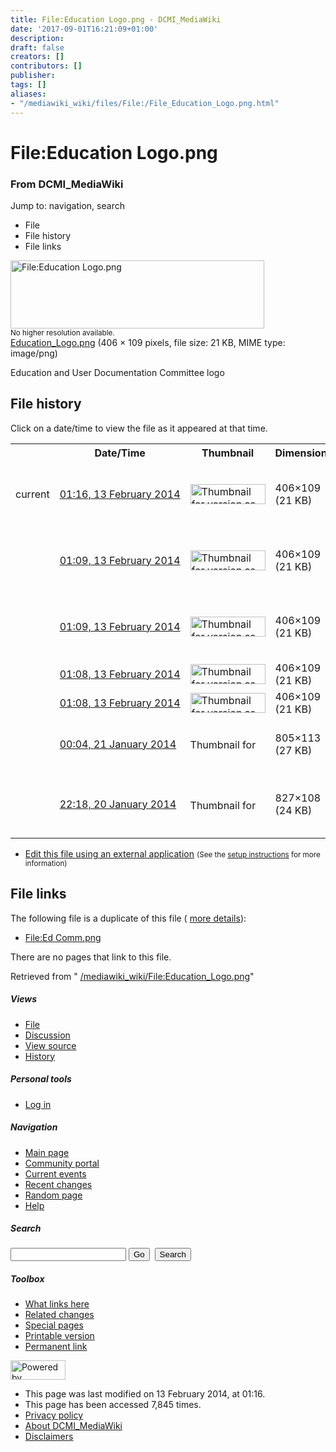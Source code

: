 ```yaml
---
title: File:Education Logo.png - DCMI_MediaWiki
date: '2017-09-01T16:21:09+01:00'
description: 
draft: false
creators: []
contributors: []
publisher: 
tags: []
aliases:
- "/mediawiki_wiki/files/File:/File_Education_Logo.png.html"
---
```


<a id="top"></a>
# File:Education Logo.png

### From DCMI\_MediaWiki

Jump to: navigation, search
<!-- start content -->
- File
- File history
- File links

 [<img alt="File:Education Logo.png" src="/images/d/dd/Education_Logo.png" width="406" height="109">](/mediawiki_wiki/files/Education_Logo.png)  
<small>No higher resolution available.</small>  
 [Education\_Logo.png](/images/d/dd/Education_Logo.png)‎ (406 × 109 pixels, file size: 21 KB, MIME type: image/png)

Education and User Documentation Committee logo

<!-- 
NewPP limit report
Preprocessor node count: 1/1000000
Post-expand include size: 0/2097152 bytes
Template argument size: 0/2097152 bytes
Expensive parser function count: 0/100
-->
## File history

Click on a date/time to view the file as it appeared at that time.

<table class="wikitable filehistory">
  <tr>
    <td></td>
    <th>Date/Time</th>
    <th>Thumbnail</th>
    <th>Dimensions</th>
    <th>User</th>
    <th>Comment</th>
  </tr>
  <tr>
    <td>current</td>
    <td class="filehistory-selected" style="white-space: nowrap;"><a href="/mediawiki_wiki/files/Education_Logo.png">01:16, 13 February 2014</a></td>
    <td><a href="/images/d/dd/Education_Logo.png"><img alt="Thumbnail for version as of 01:16, 13 February 2014" src="/images/d/dd/Education_Logo.png" width="120" height="32"></a></td>
    <td>406×109 <span style="white-space: nowrap;">(21 KB)</span>
    </td>
    <td>
      <a href="/index.php?title=User:StuartSutton&amp;action=edit&amp;redlink=1" class="new mw-userlink" title="User:StuartSutton (page does not exist)">StuartSutton</a> <span style="white-space: nowrap;"> <span class="mw-usertoollinks">(<a href="/index.php?title=User_talk:StuartSutton&amp;action=edit&amp;redlink=1" class="new" title="User talk:StuartSutton (page does not exist)">Talk</a> | <a href="/index.php/Special:Contributions/StuartSutton" title="Special:Contributions/StuartSutton">contribs</a>)</span></span>
    </td>
    <td> <span class="comment">(Reverted to version as of 01:08, 13 February 2014)</span>
    </td>
  </tr>
  <tr>
    <td></td>
    <td style="white-space: nowrap;"><a href="/images/archive/d/dd/20140213011617%21Education_Logo.png">01:09, 13 February 2014</a></td>
    <td><a href="/images/archive/d/dd/20140213011617%21Education_Logo.png"><img alt="Thumbnail for version as of 01:09, 13 February 2014" src="/images/archive/d/dd/20140213011617%21Education_Logo.png" width="120" height="32"></a></td>
    <td>406×109 <span style="white-space: nowrap;">(21 KB)</span>
    </td>
    <td>
      <a href="/index.php?title=User:StuartSutton&amp;action=edit&amp;redlink=1" class="new mw-userlink" title="User:StuartSutton (page does not exist)">StuartSutton</a> <span style="white-space: nowrap;"> <span class="mw-usertoollinks">(<a href="/index.php?title=User_talk:StuartSutton&amp;action=edit&amp;redlink=1" class="new" title="User talk:StuartSutton (page does not exist)">Talk</a> | <a href="/index.php/Special:Contributions/StuartSutton" title="Special:Contributions/StuartSutton">contribs</a>)</span></span>
    </td>
    <td> <span class="comment">(Reverted to version as of 01:08, 13 February 2014)</span>
    </td>
  </tr>
  <tr>
    <td></td>
    <td style="white-space: nowrap;"><a href="/images/archive/d/dd/20140213010955%21Education_Logo.png">01:09, 13 February 2014</a></td>
    <td><a href="/images/archive/d/dd/20140213010955%21Education_Logo.png"><img alt="Thumbnail for version as of 01:09, 13 February 2014" src="/images/archive/d/dd/20140213010955%21Education_Logo.png" width="120" height="32"></a></td>
    <td>406×109 <span style="white-space: nowrap;">(21 KB)</span>
    </td>
    <td>
      <a href="/index.php?title=User:StuartSutton&amp;action=edit&amp;redlink=1" class="new mw-userlink" title="User:StuartSutton (page does not exist)">StuartSutton</a> <span style="white-space: nowrap;"> <span class="mw-usertoollinks">(<a href="/index.php?title=User_talk:StuartSutton&amp;action=edit&amp;redlink=1" class="new" title="User talk:StuartSutton (page does not exist)">Talk</a> | <a href="/index.php/Special:Contributions/StuartSutton" title="Special:Contributions/StuartSutton">contribs</a>)</span></span>
    </td>
    <td> <span class="comment">(Reverted to version as of 01:08, 13 February 2014)</span>
    </td>
  </tr>
  <tr>
    <td></td>
    <td style="white-space: nowrap;"><a href="/images/archive/d/dd/20140213010918%21Education_Logo.png">01:08, 13 February 2014</a></td>
    <td><a href="/images/archive/d/dd/20140213010918%21Education_Logo.png"><img alt="Thumbnail for version as of 01:08, 13 February 2014" src="/images/archive/d/dd/20140213010918%21Education_Logo.png" width="120" height="32"></a></td>
    <td>406×109 <span style="white-space: nowrap;">(21 KB)</span>
    </td>
    <td>
      <a href="/index.php?title=User:StuartSutton&amp;action=edit&amp;redlink=1" class="new mw-userlink" title="User:StuartSutton (page does not exist)">StuartSutton</a> <span style="white-space: nowrap;"> <span class="mw-usertoollinks">(<a href="/index.php?title=User_talk:StuartSutton&amp;action=edit&amp;redlink=1" class="new" title="User talk:StuartSutton (page does not exist)">Talk</a> | <a href="/index.php/Special:Contributions/StuartSutton" title="Special:Contributions/StuartSutton">contribs</a>)</span></span>
    </td>
    <td> <span class="comment">(Education &amp; Outreach logo)</span>
    </td>
  </tr>
  <tr>
    <td></td>
    <td style="white-space: nowrap;"><a href="/images/archive/d/dd/20140213010859%21Education_Logo.png">01:08, 13 February 2014</a></td>
    <td><a href="/images/archive/d/dd/20140213010859%21Education_Logo.png"><img alt="Thumbnail for version as of 01:08, 13 February 2014" src="/images/archive/d/dd/20140213010859%21Education_Logo.png" width="120" height="32"></a></td>
    <td>406×109 <span style="white-space: nowrap;">(21 KB)</span>
    </td>
    <td>
      <a href="/index.php?title=User:StuartSutton&amp;action=edit&amp;redlink=1" class="new mw-userlink" title="User:StuartSutton (page does not exist)">StuartSutton</a> <span style="white-space: nowrap;"> <span class="mw-usertoollinks">(<a href="/index.php?title=User_talk:StuartSutton&amp;action=edit&amp;redlink=1" class="new" title="User talk:StuartSutton (page does not exist)">Talk</a> | <a href="/index.php/Special:Contributions/StuartSutton" title="Special:Contributions/StuartSutton">contribs</a>)</span></span>
    </td>
    <td> <span class="comment">(Education &amp; Outreach logo)</span>
    </td>
  </tr>
  <tr>
    <td></td>
    <td style="white-space: nowrap;"><a href="/images/archive/d/dd/20140213010822%21Education_Logo.png">00:04, 21 January 2014</a></td>
    <td><a href="/images/archive/d/dd/20140213010822%21Education_Logo.png"><img alt="Thumbnail for version as of 00:04, 21 January 2014" src="/images/archive/d/dd/20140213010822%21Education_Logo.png" width="120" height="17"></a></td>
    <td>805×113 <span style="white-space: nowrap;">(27 KB)</span>
    </td>
    <td>
      <a href="/index.php?title=User:StuartSutton&amp;action=edit&amp;redlink=1" class="new mw-userlink" title="User:StuartSutton (page does not exist)">StuartSutton</a> <span style="white-space: nowrap;"> <span class="mw-usertoollinks">(<a href="/index.php?title=User_talk:StuartSutton&amp;action=edit&amp;redlink=1" class="new" title="User talk:StuartSutton (page does not exist)">Talk</a> | <a href="/index.php/Special:Contributions/StuartSutton" title="Special:Contributions/StuartSutton">contribs</a>)</span></span>
    </td>
    <td> <span class="comment">(Education &amp; User Documentation Committee)</span>
    </td>
  </tr>
  <tr>
    <td></td>
    <td style="white-space: nowrap;"><a href="/images/archive/d/dd/20140121000443%21Education_Logo.png">22:18, 20 January 2014</a></td>
    <td><a href="/images/archive/d/dd/20140121000443%21Education_Logo.png"><img alt="Thumbnail for version as of 22:18, 20 January 2014" src="/images/archive/d/dd/20140121000443%21Education_Logo.png" width="120" height="16"></a></td>
    <td>827×108 <span style="white-space: nowrap;">(24 KB)</span>
    </td>
    <td>
      <a href="/index.php?title=User:StuartSutton&amp;action=edit&amp;redlink=1" class="new mw-userlink" title="User:StuartSutton (page does not exist)">StuartSutton</a> <span style="white-space: nowrap;"> <span class="mw-usertoollinks">(<a href="/index.php?title=User_talk:StuartSutton&amp;action=edit&amp;redlink=1" class="new" title="User talk:StuartSutton (page does not exist)">Talk</a> | <a href="/index.php/Special:Contributions/StuartSutton" title="Special:Contributions/StuartSutton">contribs</a>)</span></span>
    </td>
    <td> <span class="comment">(Education and User Documentation Committee logo)</span>
    </td>
  </tr>
</table>

  

- [Edit this file using an external application](/index.php?title=File:Education_Logo.png&action=edit&externaledit=true&mode=file "File:Education Logo.png") <small>(See the <a href="http://www.mediawiki.org/wiki/Manual:External_editors" class="external text" rel="nofollow">setup instructions</a> for more information)</small>

## File links

The following file is a duplicate of this file ( [more details](/index.php/Special:FileDuplicateSearch/Education_Logo.png "Special:FileDuplicateSearch/Education Logo.png")):

- [File:Ed Comm.png](/mediawiki_wiki/files/File:/File:Ed_Comm.png.html "File:Ed Comm.png") 

There are no pages that link to this file.

Retrieved from " [/mediawiki_wiki/File:Education\_Logo.png](/mediawiki_wiki/files/File:/File:Education_Logo.png.html)"

<!-- end content -->

##### Views

- [File](/mediawiki_wiki/files/File:/File:Education_Logo.png.html "View the file page [c]")
- [Discussion](/index.php?title=File_talk:Education_Logo.png&action=edit&redlink=1 "Discussion about the content page [t]")
- [View source](/index.php?title=File:Education_Logo.png&action=edit "This page is protected.
You can view its source [e]")
- [History](/index.php?title=File:Education_Logo.png&action=history "Past revisions of this page [h]")

##### Personal tools

- [Log in](/index.php?title=Special:UserLogin&returnto=File:Education_Logo.png "You are encouraged to log in; however, it is not mandatory [o]")

<script type="text/javascript"> if (window.isMSIE55) fixalpha(); </script>

##### Navigation

- [Main page](/index.php/Main_Page "Visit the main page [z]")
- [Community portal](/index.php/DCMI_MediaWiki:Community_portal "About the project, what you can do, where to find things")
- [Current events](/index.php/DCMI_MediaWiki:Current_events "Find background information on current events")
- [Recent changes](/index.php/Special:RecentChanges "The list of recent changes in the wiki [r]")
- [Random page](/index.php/Special:Random "Load a random page [x]")
- [Help](/index.php/Help:Contents "The place to find out")

##### <label for="searchInput">Search</label>

<form action="/index.php" id="searchform">
				<input type="hidden" name="title" value="Special:Search">
				<input id="searchInput" title="Search DCMI_MediaWiki" accesskey="f" type="search" name="search">
				<input type="submit" name="go" class="searchButton" id="searchGoButton" value="Go" title="Go to a page with this exact name if exists"> 
				<input type="submit" name="fulltext" class="searchButton" id="mw-searchButton" value="Search" title="Search the pages for this text">
			</form>

##### Toolbox

- [What links here](/index.php/Special:WhatLinksHere/File:Education_Logo.png "List of all wiki pages that link here [j]")
- [Related changes](/index.php/Special:RecentChangesLinked/File:Education_Logo.png "Recent changes in pages linked from this page [k]")
- [Special pages](/index.php/Special:SpecialPages "List of all special pages [q]")
- [Printable version](/index.php?title=File:Education_Logo.png&printable=yes "Printable version of this page [p]")
- [Permanent link](/index.php?title=File:Education_Logo.png&oldid=6778 "Permanent link to this revision of the page")

<!-- end of the left (by default at least) column -->

 [<img src="/skins/common/images/poweredby_mediawiki_88x31.png" height="31" width="88" alt="Powered by MediaWiki">](http://www.mediawiki.org/)

- This page was last modified on 13 February 2014, at 01:16.
- This page has been accessed 7,845 times.
- [Privacy policy](/index.php/DCMI_MediaWiki:Privacy_policy "DCMI MediaWiki:Privacy policy")
- [About DCMI\_MediaWiki](/index.php/DCMI_MediaWiki:About "DCMI MediaWiki:About")
- [Disclaimers](/index.php/DCMI_MediaWiki:General_disclaimer "DCMI MediaWiki:General disclaimer")

<script>if (window.runOnloadHook) runOnloadHook();</script><!-- Served in 0.495 secs. -->
